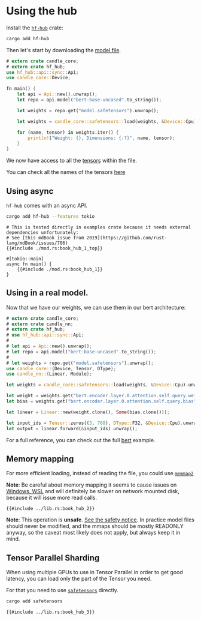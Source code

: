 # Using the hub

Install the [`hf-hub`](https://github.com/huggingface/hf-hub) crate:

```bash
cargo add hf-hub
```

Then let's start by downloading the [model file](https://huggingface.co/bert-base-uncased/tree/main).


```rust
# extern crate candle_core;
# extern crate hf_hub;
use hf_hub::api::sync::Api;
use candle_core::Device;

fn main() {
    let api = Api::new().unwrap();
    let repo = api.model("bert-base-uncased".to_string());

    let weights = repo.get("model.safetensors").unwrap();

    let weights = candle_core::safetensors::load(weights, &Device::Cpu);

    for (name, tensor) in weights.iter() {
        println!("Weight: {}, Dimensions: {:?}", name, tensor);
    }
}
```

We now have access to all the [tensors](https://huggingface.co/bert-base-uncased?show_tensors=true) within the file.

You can check all the names of the tensors [here](https://huggingface.co/bert-base-uncased?show_tensors=true)


## Using async 

`hf-hub` comes with an async API.

```bash
cargo add hf-hub --features tokio
```

```rust,ignore
# This is tested directly in examples crate because it needs external dependencies unfortunately:
# See [this mdBook issue from 2019](https://github.com/rust-lang/mdBook/issues/706)
{{#include ./mod.rs:book_hub_1_top}}

#[tokio::main]
async fn main() {
    {{#include ./mod.rs:book_hub_1}}
}
```


## Using in a real model.

Now that we have our weights, we can use them in our bert architecture:

```rust
# extern crate candle_core;
# extern crate candle_nn;
# extern crate hf_hub;
# use hf_hub::api::sync::Api;
# 
# let api = Api::new().unwrap();
# let repo = api.model("bert-base-uncased".to_string());
# 
# let weights = repo.get("model.safetensors").unwrap();
use candle_core::{Device, Tensor, DType};
use candle_nn::{Linear, Module};

let weights = candle_core::safetensors::load(weights, &Device::Cpu).unwrap();

let weight = weights.get("bert.encoder.layer.0.attention.self.query.weight").unwrap();
let bias = weights.get("bert.encoder.layer.0.attention.self.query.bias").unwrap();

let linear = Linear::new(weight.clone(), Some(bias.clone()));

let input_ids = Tensor::zeros((3, 768), DType::F32, &Device::Cpu).unwrap();
let output = linear.forward(&input_ids).unwrap();
```

For a full reference, you can check out the full [bert](https://github.com/LaurentMazare/candle/tree/main/candle-examples/examples/bert) example.

## Memory mapping

For more efficient loading, instead of reading the file, you could use [`memmap2`](https://docs.rs/memmap2/latest/memmap2/)

**Note**: Be careful about memory mapping it seems to cause issues on [Windows, WSL](https://github.com/AUTOMATIC1111/stable-diffusion-webui/issues/5893)
and will definitely be slower on network mounted disk, because it will issue more read calls.

```rust,ignore
{{#include ../lib.rs:book_hub_2}}
```

**Note**: This operation is **unsafe**. [See the safety notice](https://docs.rs/memmap2/latest/memmap2/struct.Mmap.html#safety).
In practice model files should never be modified, and the mmaps should be mostly READONLY anyway, so the caveat most likely does not apply, but always keep it in mind.


## Tensor Parallel Sharding

When using multiple GPUs to use in Tensor Parallel in order to get good latency, you can load only the part of the Tensor you need.

For that you need to use [`safetensors`](https://crates.io/crates/safetensors) directly.

```bash
cargo add safetensors
```


```rust,ignore
{{#include ../lib.rs:book_hub_3}}
```
